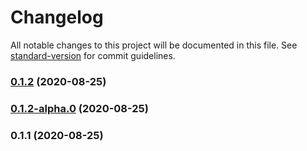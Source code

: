 # Changelog

All notable changes to this project will be documented in this file. See [standard-version](https://github.com/conventional-changelog/standard-version) for commit guidelines.

### [0.1.2](https://github.com/plamworapot/next-js-api-with-ts/compare/v0.1.2-alpha.0...v0.1.2) (2020-08-25)

### [0.1.2-alpha.0](https://github.com/plamworapot/next-js-api-with-ts/compare/v0.1.1...v0.1.2-alpha.0) (2020-08-25)

### 0.1.1 (2020-08-25)
